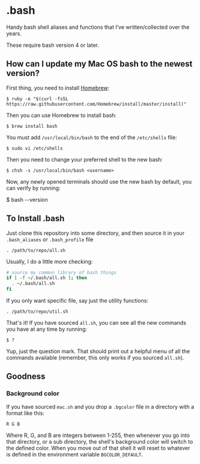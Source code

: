 # .bash

Handy bash shell aliases and functions that I've written/collected over the years.

These require bash version 4 or later.


## How can I update my Mac OS bash to the newest version?

First thing, you need to install [Homebrew](http://brew.sh/):

    $ ruby -e "$(curl -fsSL https://raw.githubusercontent.com/Homebrew/install/master/install)"


Then you can use Homebrew to install bash:

    $ brew install bash


You must add `/usr/local/bin/bash` to the end of the `/etc/shells` file:

    $ sudo vi /etc/shells


Then you need to change your preferred shell to the new bash:

    $ chsh -s /usr/local/bin/bash <username>


Now, any newly opened terminals should use the new bash by default, you can verify by running:

$ bash --version


## To Install .bash

Just clone this repository into some directory, and then source it in your `.bash_aliases` or `.bash_profile` file

    . /path/to/repo/all.sh


Usually, I do a little more checking:

```sh
# source my common library of bash things
if [ -f ~/.bash/all.sh ]; then
  . ~/.bash/all.sh
fi
```

If you only want specific file, say just the utility functions:

    . /path/to/repo/util.sh

That's it! If you have sourced `all.sh`, you can see all the new commands you have at any time by running:

    $ ?

Yup, just the question mark. That should print out a helpful menu of all the commands available (remember, this only works if you sourced `all.sh`).


## Goodness

### Background color

If you have sourced `mac.sh` and you drop a `.bgcolor` file in a directory with a format like this:

    R G B

Where R, G, and B are integers between 1-255, then whenever you go into that directory, or a sub directory, the shell's background color will switch to the defined color. When you move out of that shell it will reset to whatever is defined in the environment variable `BGCOLOR_DEFAULT`.


